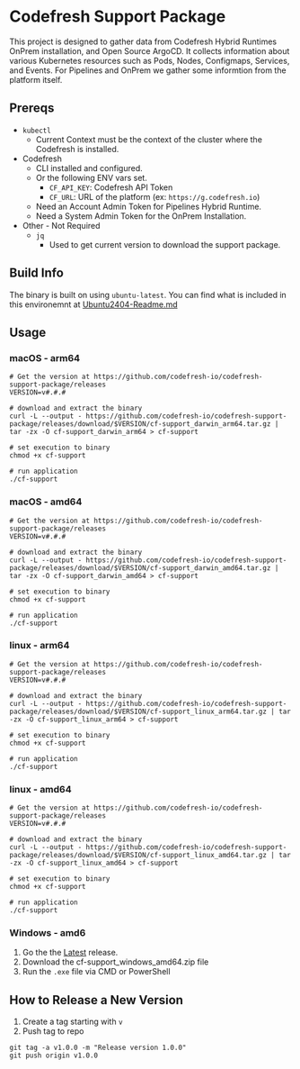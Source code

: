 # Codefresh Support Package

This project is designed to gather data from Codefresh Hybrid Runtimes OnPrem installation, and Open Source ArgoCD. It collects information about various Kubernetes resources such as Pods, Nodes, Configmaps, Services, and Events. For Pipelines and OnPrem we gather some informtion from the platform itself.

## Prereqs

- `kubectl`
  - Current Context must be the context of the cluster where the Codefresh is installed.
- Codefresh
  - CLI installed and configured.
  - Or the following ENV vars set.
    - `CF_API_KEY`: Codefresh API Token
    - `CF_URL`: URL of the platform (ex: `https://g.codefresh.io`)
  - Need an Account Admin Token for Pipelines Hybrid Runtime.
  - Need a System Admin Token for the OnPrem Installation.
- Other - Not Required
  - `jq`
    - Used to get current version to download the support package.

## Build Info

The binary is built on using `ubuntu-latest`.  You can find what is included in this environemnt at [Ubuntu2404-Readme.md](https://github.com/actions/runner-images/blob/main/images/ubuntu/Ubuntu2404-Readme.md)

## Usage

### macOS - arm64

```shell
# Get the version at https://github.com/codefresh-io/codefresh-support-package/releases
VERSION=v#.#.#

# download and extract the binary
curl -L --output - https://github.com/codefresh-io/codefresh-support-package/releases/download/$VERSION/cf-support_darwin_arm64.tar.gz | tar -zx -O cf-support_darwin_arm64 > cf-support

# set execution to binary
chmod +x cf-support

# run application
./cf-support
```

### macOS - amd64

```shell
# Get the version at https://github.com/codefresh-io/codefresh-support-package/releases
VERSION=v#.#.#

# download and extract the binary
curl -L --output - https://github.com/codefresh-io/codefresh-support-package/releases/download/$VERSION/cf-support_darwin_amd64.tar.gz | tar -zx -O cf-support_darwin_amd64 > cf-support

# set execution to binary
chmod +x cf-support

# run application
./cf-support
```

### linux - arm64

```shell
# Get the version at https://github.com/codefresh-io/codefresh-support-package/releases
VERSION=v#.#.#

# download and extract the binary
curl -L --output - https://github.com/codefresh-io/codefresh-support-package/releases/download/$VERSION/cf-support_linux_arm64.tar.gz | tar -zx -O cf-support_linux_arm64 > cf-support

# set execution to binary
chmod +x cf-support

# run application
./cf-support
```

### linux - amd64

```shell
# Get the version at https://github.com/codefresh-io/codefresh-support-package/releases
VERSION=v#.#.#

# download and extract the binary
curl -L --output - https://github.com/codefresh-io/codefresh-support-package/releases/download/$VERSION/cf-support_linux_amd64.tar.gz | tar -zx -O cf-support_linux_amd64 > cf-support

# set execution to binary
chmod +x cf-support

# run application
./cf-support
```

### Windows - amd6

1. Go the the [Latest](https://github.com/codefresh-io/codefresh-support-package/releases/latest) release.
1. Download the cf-support_windows_amd64.zip file
1. Run the `.exe` file via CMD or PowerShell

## How to Release a New Version

1. Create a tag starting with `v`
1. Push tag to repo

```shell
git tag -a v1.0.0 -m "Release version 1.0.0"
git push origin v1.0.0
```
